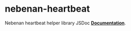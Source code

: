 nebenan-heartbeat
====================
Nebenan heartbeat helper library
JSDoc **[Documentation](https://goodhood-eu.github.io/nebenan-heartbeat/index.html)**.
